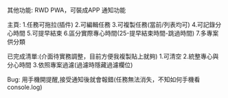 其他功能:
RWD
PWA，可裝成APP
通知功能

主頁:
1.任務可拖拉(插件)
2.可編輯任務
3.可複製任務(當前/列表均可)
4.可記錄分心時間
5.可提早結束
6.區分實際專心時間(25-提早結束時間-跳過時間)
7.多專案供分類

已完成清單:(介面待實務調整，目前方便我複製貼上就夠)
1.可清空
2.統整專心與分心時間
3.依照專案過濾(過濾時隱藏過濾欄位)

Bug:
用手機開提醒,接受通知後就會報錯(任務無法消失，不知如何手機看console.log)
